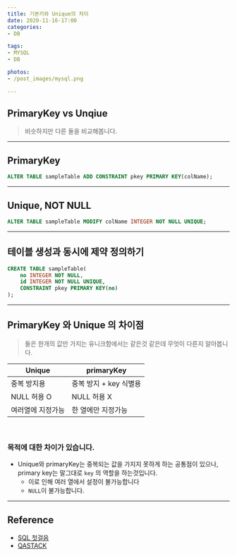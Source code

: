 ```yaml
---
title: 기본키와 Unique의 차이
date: 2020-11-16-17:00
categories:
- DB

tags:
- MYSQL
- DB

photos:
- /post_images/mysql.png

---
```


## PrimaryKey vs Unqiue
> 비슷하지만 다른 둘을 비교해봅니다.

---

## PrimaryKey

```sql
ALTER TABLE sampleTable ADD CONSTRAINT pkey PRIMARY KEY(colName);
```

---

## Unique, NOT NULL

```sql
ALTER TABLE sampleTable MODIFY colName INTEGER NOT NULL UNIQUE;
```

---

## 테이블 생성과 동시에 제약 정의하기

```sql
CREATE TABLE sampleTable(
    no INTEGER NOT NULL,
    id INTEGER NOT NULL UNIQUE,
    CONSTRAINT pkey PRIMARY KEY(no)
);
```

---

## PrimaryKey 와 Unique 의 차이점
> 둘은 한개의 값만 가지는 유니크함에서는 같은것 같은데 무엇이 다른지 알아봅니다.

|Unique|primaryKey|
|------|-----|
|중복 방지용 | 중복 방지 + key 식별용|
|NULL 허용 O | NULL 허용 X|
|여러열에 지정가능|한 열에만 지정가능|

<br>

### 목적에 대한 차이가 있습니다.
* Unique와 primaryKey는 중복되는 값을 가지지 못하게 하는 공통점이 있으나, primary key는 말그대로 `key` 의 역할을 하는것입니다.
    * 이로 인해 여러 열에서 설정이 불가능합니다
    * `NULL`이 불가능합니다.

---

## Reference
* [SQL 첫걸음](http://www.yes24.com/Product/Goods/22744867)
* [QASTACK](https://qastack.kr/dba/15572/differences-between-unique-key-and-primary-key)